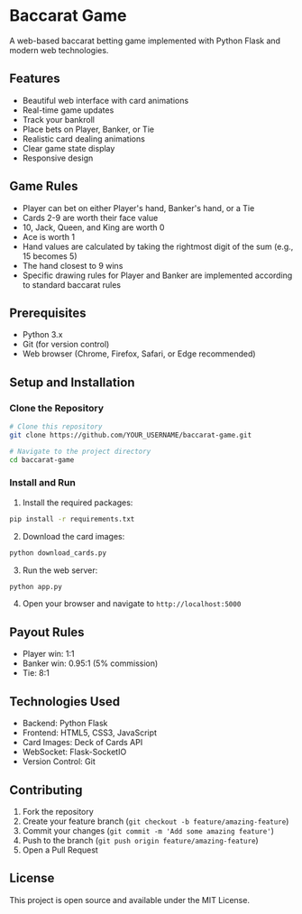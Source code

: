 # Baccarat Game

A web-based baccarat betting game implemented with Python Flask and modern web technologies.

## Features
- Beautiful web interface with card animations
- Real-time game updates
- Track your bankroll
- Place bets on Player, Banker, or Tie
- Realistic card dealing animations
- Clear game state display
- Responsive design

## Game Rules
- Player can bet on either Player's hand, Banker's hand, or a Tie
- Cards 2-9 are worth their face value
- 10, Jack, Queen, and King are worth 0
- Ace is worth 1
- Hand values are calculated by taking the rightmost digit of the sum (e.g., 15 becomes 5)
- The hand closest to 9 wins
- Specific drawing rules for Player and Banker are implemented according to standard baccarat rules

## Prerequisites
- Python 3.x
- Git (for version control)
- Web browser (Chrome, Firefox, Safari, or Edge recommended)

## Setup and Installation

### Clone the Repository
```bash
# Clone this repository
git clone https://github.com/YOUR_USERNAME/baccarat-game.git

# Navigate to the project directory
cd baccarat-game
```

### Install and Run
1. Install the required packages:
```bash
pip install -r requirements.txt
```

2. Download the card images:
```bash
python download_cards.py
```

3. Run the web server:
```bash
python app.py
```

4. Open your browser and navigate to `http://localhost:5000`

## Payout Rules
- Player win: 1:1
- Banker win: 0.95:1 (5% commission)
- Tie: 8:1

## Technologies Used
- Backend: Python Flask
- Frontend: HTML5, CSS3, JavaScript
- Card Images: Deck of Cards API
- WebSocket: Flask-SocketIO
- Version Control: Git

## Contributing
1. Fork the repository
2. Create your feature branch (`git checkout -b feature/amazing-feature`)
3. Commit your changes (`git commit -m 'Add some amazing feature'`)
4. Push to the branch (`git push origin feature/amazing-feature`)
5. Open a Pull Request

## License
This project is open source and available under the MIT License. 